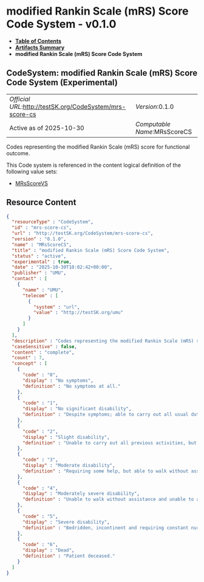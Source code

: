 # modified Rankin Scale (mRS) Score Code System - v0.1.0

* [**Table of Contents**](toc.md)
* [**Artifacts Summary**](artifacts.md)
* **modified Rankin Scale (mRS) Score Code System**

## CodeSystem: modified Rankin Scale (mRS) Score Code System (Experimental) 

| | |
| :--- | :--- |
| *Official URL*:http://testSK.org/CodeSystem/mrs-score-cs | *Version*:0.1.0 |
| Active as of 2025-10-30 | *Computable Name*:MRsScoreCS |

 
Codes representing the modified Rankin Scale (mRS) score for functional outcome. 

 This Code system is referenced in the content logical definition of the following value sets: 

* [MRsScoreVS](ValueSet-mrs-score-vs.md)



## Resource Content

```json
{
  "resourceType" : "CodeSystem",
  "id" : "mrs-score-cs",
  "url" : "http://testSK.org/CodeSystem/mrs-score-cs",
  "version" : "0.1.0",
  "name" : "MRsScoreCS",
  "title" : "modified Rankin Scale (mRS) Score Code System",
  "status" : "active",
  "experimental" : true,
  "date" : "2025-10-30T10:02:42+00:00",
  "publisher" : "UMU",
  "contact" : [
    {
      "name" : "UMU",
      "telecom" : [
        {
          "system" : "url",
          "value" : "http://testSK.org/umu"
        }
      ]
    }
  ],
  "description" : "Codes representing the modified Rankin Scale (mRS) score for functional outcome.",
  "caseSensitive" : false,
  "content" : "complete",
  "count" : 7,
  "concept" : [
    {
      "code" : "0",
      "display" : "No symptoms",
      "definition" : "No symptoms at all."
    },
    {
      "code" : "1",
      "display" : "No significant disability",
      "definition" : "Despite symptoms; able to carry out all usual duties and activities."
    },
    {
      "code" : "2",
      "display" : "Slight disability",
      "definition" : "Unable to carry out all previous activities, but able to look after own affairs without assistance."
    },
    {
      "code" : "3",
      "display" : "Moderate disability",
      "definition" : "Requiring some help, but able to walk without assistance."
    },
    {
      "code" : "4",
      "display" : "Moderately severe disability",
      "definition" : "Unable to walk without assistance and unable to attend to own bodily needs without assistance."
    },
    {
      "code" : "5",
      "display" : "Severe disability",
      "definition" : "Bedridden, incontinent and requiring constant nursing care and attention."
    },
    {
      "code" : "6",
      "display" : "Dead",
      "definition" : "Patient deceased."
    }
  ]
}

```
